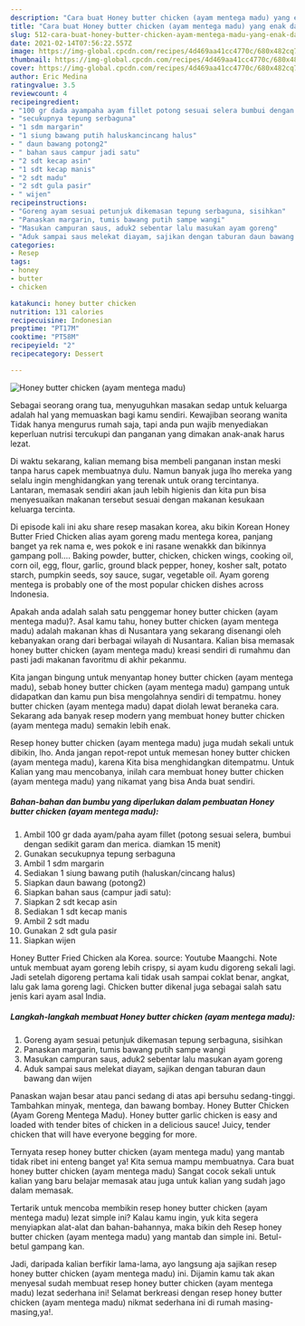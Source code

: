 ```yaml
---
description: "Cara buat Honey butter chicken (ayam mentega madu) yang enak dan Mudah Dibuat"
title: "Cara buat Honey butter chicken (ayam mentega madu) yang enak dan Mudah Dibuat"
slug: 512-cara-buat-honey-butter-chicken-ayam-mentega-madu-yang-enak-dan-mudah-dibuat
date: 2021-02-14T07:56:22.557Z
image: https://img-global.cpcdn.com/recipes/4d469aa41cc4770c/680x482cq70/honey-butter-chicken-ayam-mentega-madu-foto-resep-utama.jpg
thumbnail: https://img-global.cpcdn.com/recipes/4d469aa41cc4770c/680x482cq70/honey-butter-chicken-ayam-mentega-madu-foto-resep-utama.jpg
cover: https://img-global.cpcdn.com/recipes/4d469aa41cc4770c/680x482cq70/honey-butter-chicken-ayam-mentega-madu-foto-resep-utama.jpg
author: Eric Medina
ratingvalue: 3.5
reviewcount: 4
recipeingredient:
- "100 gr dada ayampaha ayam fillet potong sesuai selera bumbui dengan sedikit garam dan merica diamkan 15 menit"
- "secukupnya tepung serbaguna"
- "1 sdm margarin"
- "1 siung bawang putih haluskancincang halus"
- " daun bawang potong2"
- " bahan saus campur jadi satu"
- "2 sdt kecap asin"
- "1 sdt kecap manis"
- "2 sdt madu"
- "2 sdt gula pasir"
- " wijen"
recipeinstructions:
- "Goreng ayam sesuai petunjuk dikemasan tepung serbaguna, sisihkan"
- "Panaskan margarin, tumis bawang putih sampe wangi"
- "Masukan campuran saus, aduk2 sebentar lalu masukan ayam goreng"
- "Aduk sampai saus melekat diayam, sajikan dengan taburan daun bawang dan wijen"
categories:
- Resep
tags:
- honey
- butter
- chicken

katakunci: honey butter chicken 
nutrition: 131 calories
recipecuisine: Indonesian
preptime: "PT17M"
cooktime: "PT58M"
recipeyield: "2"
recipecategory: Dessert

---
```



![Honey butter chicken (ayam mentega madu)](https://img-global.cpcdn.com/recipes/4d469aa41cc4770c/680x482cq70/honey-butter-chicken-ayam-mentega-madu-foto-resep-utama.jpg)

Sebagai seorang orang tua, menyuguhkan masakan sedap untuk keluarga adalah hal yang memuaskan bagi kamu sendiri. Kewajiban seorang  wanita Tidak hanya mengurus rumah saja, tapi anda pun wajib menyediakan keperluan nutrisi tercukupi dan panganan yang dimakan anak-anak harus lezat.

Di waktu  sekarang, kalian memang bisa membeli panganan instan meski tanpa harus capek membuatnya dulu. Namun banyak juga lho mereka yang selalu ingin menghidangkan yang terenak untuk orang tercintanya. Lantaran, memasak sendiri akan jauh lebih higienis dan kita pun bisa menyesuaikan makanan tersebut sesuai dengan makanan kesukaan keluarga tercinta. 

Di episode kali ini aku share resep masakan korea, aku bikin Korean Honey Butter Fried Chicken alias ayam goreng madu mentega korea, panjang banget ya rek nama e, wes pokok e ini rasane wenakkk dan bikinnya gampang poll…. Baking powder, butter, chicken, chicken wings, cooking oil, corn oil, egg, flour, garlic, ground black pepper, honey, kosher salt, potato starch, pumpkin seeds, soy sauce, sugar, vegetable oil. Ayam goreng mentega is probably one of the most popular chicken dishes across Indonesia.

Apakah anda adalah salah satu penggemar honey butter chicken (ayam mentega madu)?. Asal kamu tahu, honey butter chicken (ayam mentega madu) adalah makanan khas di Nusantara yang sekarang disenangi oleh kebanyakan orang dari berbagai wilayah di Nusantara. Kalian bisa memasak honey butter chicken (ayam mentega madu) kreasi sendiri di rumahmu dan pasti jadi makanan favoritmu di akhir pekanmu.

Kita jangan bingung untuk menyantap honey butter chicken (ayam mentega madu), sebab honey butter chicken (ayam mentega madu) gampang untuk didapatkan dan kamu pun bisa mengolahnya sendiri di tempatmu. honey butter chicken (ayam mentega madu) dapat diolah lewat beraneka cara. Sekarang ada banyak resep modern yang membuat honey butter chicken (ayam mentega madu) semakin lebih enak.

Resep honey butter chicken (ayam mentega madu) juga mudah sekali untuk dibikin, lho. Anda jangan repot-repot untuk memesan honey butter chicken (ayam mentega madu), karena Kita bisa menghidangkan ditempatmu. Untuk Kalian yang mau mencobanya, inilah cara membuat honey butter chicken (ayam mentega madu) yang nikamat yang bisa Anda buat sendiri.

<!--inarticleads1-->

##### Bahan-bahan dan bumbu yang diperlukan dalam pembuatan Honey butter chicken (ayam mentega madu):

1. Ambil 100 gr dada ayam/paha ayam fillet (potong sesuai selera, bumbui dengan sedikit garam dan merica. diamkan 15 menit)
1. Gunakan secukupnya tepung serbaguna
1. Ambil 1 sdm margarin
1. Sediakan 1 siung bawang putih (haluskan/cincang halus)
1. Siapkan  daun bawang (potong2)
1. Siapkan  bahan saus (campur jadi satu):
1. Siapkan 2 sdt kecap asin
1. Sediakan 1 sdt kecap manis
1. Ambil 2 sdt madu
1. Gunakan 2 sdt gula pasir
1. Siapkan  wijen


Honey Butter Fried Chicken ala Korea. source: Youtube Maangchi. Note untuk membuat ayam goreng lebih crispy, si ayam kudu digoreng sekali lagi. Jadi setelah digoreng pertama kali tidak usah sampai coklat benar, angkat, lalu gak lama goreng lagi. Chicken butter dikenal juga sebagai salah satu jenis kari ayam asal India. 

<!--inarticleads2-->

##### Langkah-langkah membuat Honey butter chicken (ayam mentega madu):

1. Goreng ayam sesuai petunjuk dikemasan tepung serbaguna, sisihkan
1. Panaskan margarin, tumis bawang putih sampe wangi
1. Masukan campuran saus, aduk2 sebentar lalu masukan ayam goreng
1. Aduk sampai saus melekat diayam, sajikan dengan taburan daun bawang dan wijen


Panaskan wajan besar atau panci sedang di atas api bersuhu sedang-tinggi. Tambahkan minyak, mentega, dan bawang bombay. Honey Butter Chicken (Ayam Goreng Mentega Madu). Honey butter garlic chicken is easy and loaded with tender bites of chicken in a delicious sauce! Juicy, tender chicken that will have everyone begging for more. 

Ternyata resep honey butter chicken (ayam mentega madu) yang mantab tidak ribet ini enteng banget ya! Kita semua mampu membuatnya. Cara buat honey butter chicken (ayam mentega madu) Sangat cocok sekali untuk kalian yang baru belajar memasak atau juga untuk kalian yang sudah jago dalam memasak.

Tertarik untuk mencoba membikin resep honey butter chicken (ayam mentega madu) lezat simple ini? Kalau kamu ingin, yuk kita segera menyiapkan alat-alat dan bahan-bahannya, maka bikin deh Resep honey butter chicken (ayam mentega madu) yang mantab dan simple ini. Betul-betul gampang kan. 

Jadi, daripada kalian berfikir lama-lama, ayo langsung aja sajikan resep honey butter chicken (ayam mentega madu) ini. Dijamin kamu tak akan menyesal sudah membuat resep honey butter chicken (ayam mentega madu) lezat sederhana ini! Selamat berkreasi dengan resep honey butter chicken (ayam mentega madu) nikmat sederhana ini di rumah masing-masing,ya!.

